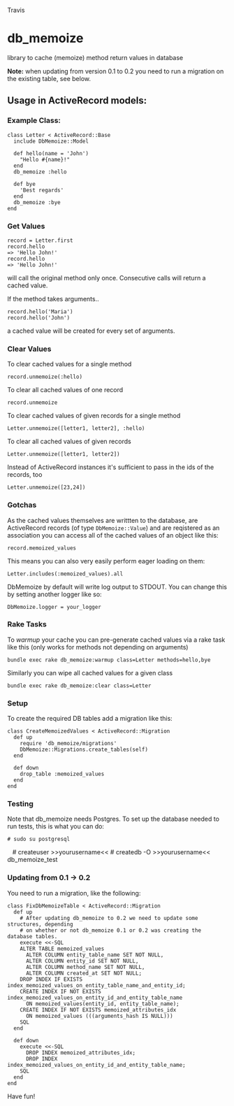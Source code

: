 Travis

# db_memoize
library to cache (memoize) method return values in database

**Note:** when updating from version 0.1 to 0.2 you need to run a migration on the existing table, see below.

## Usage in ActiveRecord models:

### Example Class:

```
class Letter < ActiveRecord::Base
  include DbMemoize::Model

  def hello(name = 'John')
    "Hello #{name}!"
  end
  db_memoize :hello

  def bye
   	'Best regards'
  end
  db_memoize :bye
end
```

### Get Values

```
record = Letter.first
record.hello
=> 'Hello John!'
record.hello
=> 'Hello John!'
```

will call the original method only once. Consecutive calls will return a cached value.

If the method takes arguments..

    record.hello('Maria')
    record.hello('John')

a cached value will be created for every set of arguments.

### Clear Values

To clear cached values for a single method

    record.unmemoize(:hello)

To clear all cached values of one record

    record.unmemoize

To clear cached values of given records for a single method

    Letter.unmemoize([letter1, letter2], :hello)

To clear all cached values of given records

    Letter.unmemoize([letter1, letter2])

Instead of ActiveRecord instances it's sufficient to pass in the ids of the records, too

    Letter.unmemoize([23,24])

### Gotchas

As the cached values themselves are writtten to the database, are ActiveRecord records (of type `DbMemoize::Value`) and are reqistered as an association you can access all of the cached values of an object like this:

    record.memoized_values

This means you can also very easily perform eager loading on them:

    Letter.includes(:memoized_values).all

DbMemoize by default will write log output to STDOUT. You can change this by setting another logger like so:

    DbMemoize.logger = your_logger

### Rake Tasks

To _warmup_ your cache you can pre-generate cached values via a rake task like this (only works for methods not depending on arguments)

    bundle exec rake db_memoize:warmup class=Letter methods=hello,bye

Similarly you can wipe all cached values for a given class

    bundle exec rake db_memoize:clear class=Letter

### Setup

To create the required DB tables add a migration like this:

```
class CreateMemoizedValues < ActiveRecord::Migration
  def up
    require 'db_memoize/migrations'
    DbMemoize::Migrations.create_tables(self)
  end

  def down
    drop_table :memoized_values
  end
end
```

### Testing

Note that db_memoize needs Postgres. To set up the database needed to run tests, this is what you can do:

    # sudo su postgresql
    # createuser >>yourusername<<
    # createdb -O >>yourusername<< db_memoize_test


### Updating from 0.1 -> 0.2

You need to run a migration, like the following: 

```
class FixDbMemoizeTable < ActiveRecord::Migration
  def up
    # After updating db_memoize to 0.2 we need to update some structures, depending
    # on whether or not db_memoize 0.1 or 0.2 was creating the database tables.
    execute <<-SQL
    ALTER TABLE memoized_values
      ALTER COLUMN entity_table_name SET NOT NULL,
      ALTER COLUMN entity_id SET NOT NULL,
      ALTER COLUMN method_name SET NOT NULL,
      ALTER COLUMN created_at SET NOT NULL;
    DROP INDEX IF EXISTS index_memoized_values_on_entity_table_name_and_entity_id;
    CREATE INDEX IF NOT EXISTS index_memoized_values_on_entity_id_and_entity_table_name 
      ON memoized_values(entity_id, entity_table_name);
    CREATE INDEX IF NOT EXISTS memoized_attributes_idx 
      ON memoized_values (((arguments_hash IS NULL)))
    SQL
  end

  def down
    execute <<-SQL
      DROP INDEX memoized_attributes_idx;
      DROP INDEX index_memoized_values_on_entity_id_and_entity_table_name;
    SQL
  end
end
```

Have fun!




